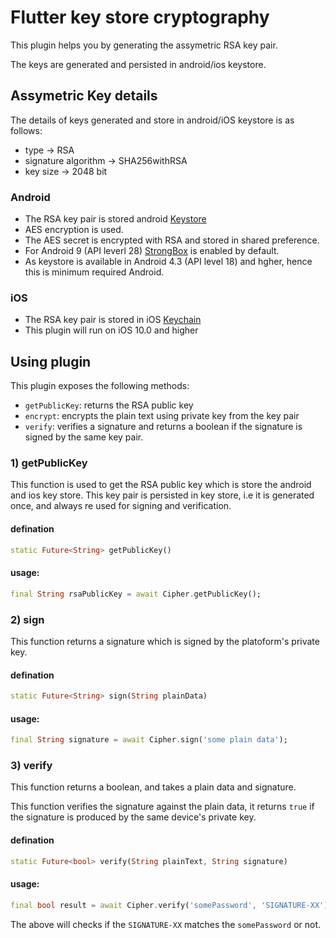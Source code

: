 # Flutter key store cryptography

This plugin helps you by generating the assymetric RSA key pair. 

The keys are generated and persisted in android/ios keystore.

## Assymetric Key details 
The details of keys generated and store in android/iOS keystore is as follows:
* type -> RSA
* signature algorithm -> SHA256withRSA
* key size -> 2048 bit

### Android
* The RSA key pair is stored android [Keystore](https://developer.android.com/training/articles/keystore.html)
* AES encryption is used.
* The AES secret is encrypted with RSA and stored in shared preference.
* For Android 9 (API leverl 28) [StrongBox](https://developer.android.com/training/articles/keystore.html#HardwareSecurityModule) is enabled by default.
* As keystore is available in Android 4.3 (API level 18) and hgher, hence this is minimum required Android.

### iOS
* The RSA key pair is stored in iOS [Keychain](https://developer.apple.com/documentation/security/keychain_services)
* This plugin will run on iOS 10.0 and higher

## Using plugin
This plugin exposes the following methods:
* `getPublicKey`: returns the RSA public key
* `encrypt`: encrypts the plain text using private key from the key pair
* `verify`: verifies a signature and returns a boolean if the signature is signed by the same key pair.

### 1) getPublicKey
This function is used to get the RSA public key which is store the android and ios key store.
This key pair is persisted in key store, i.e it is generated once, and always re used for signing and verification.

#### defination

```dart
static Future<String> getPublicKey()
```
#### usage: 

```dart
final String rsaPublicKey = await Cipher.getPublicKey();
```

### 2) sign
This function returns a signature which is signed by the platoform's private key.
#### defination

```dart
static Future<String> sign(String plainData)
```

#### usage: 
```dart
final String signature = await Cipher.sign('some plain data');
```

### 3) verify
This function returns a boolean, and takes a plain data and signature.

This function verifies the signature against the plain data, it returns `true` if the signature is produced by the same device's private key.

#### defination

```dart
static Future<bool> verify(String plainText, String signature)
```

#### usage:
```dart
final bool result = await Cipher.verify('somePassword', 'SIGNATURE-XX');
```

The above will checks if the `SIGNATURE-XX` matches the `somePassword` or not. 

